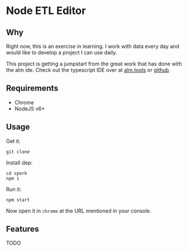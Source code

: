 

# Node ETL Editor

## Why

Right now, this is an exercise in learning.  I work with data every day and would like to develop a project I can use daily.

This project is getting a jumpstart from the great work that has done with the alm ide.  Check out the typescript IDE over at [alm.tools](http://alm.tools) or [github](https://github.com/alm-tools/alm).

## Requirements

* Chrome
* NodeJS v6+

## Usage

Get it:
```
git clone
```

Install dep:
```
cd spork
npm i
```

Run it:
```
npm start
```

Now open it in `chrome` at the URL mentioned in your console.

## Features

TODO


